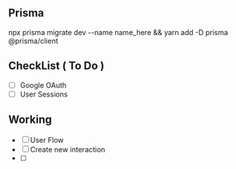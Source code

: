 ## Prisma

npx prisma migrate dev --name name_here && yarn add -D prisma @prisma/client

## CheckList ( To Do )

- [ ] Google OAuth
- [ ] User Sessions

## Working

- [ ] User Flow
- [ ] Create new interaction
- [ ]
